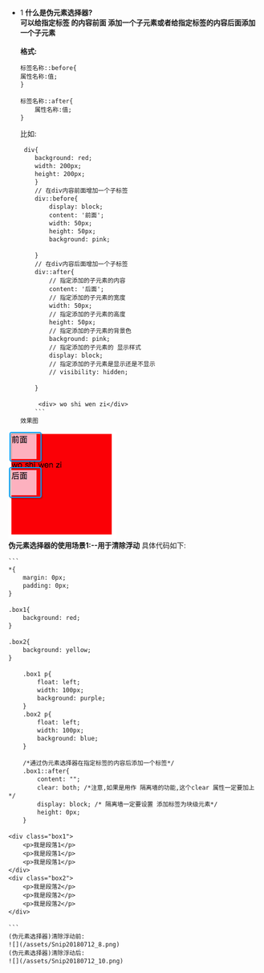 
- 1 **什么是伪元素选择器?**<br>**可以给指定标签 的内容前面 添加一个子元素或者给指定标签的内容后面添加一个子元素** <br><br> **格式:**

    ```
    标签名称::before{
    属性名称:值;
    }

    标签名称::after{
        属性名称:值;
    }    
    ```
    比如:
    ```
     div{
        background: red;
        width: 200px;
        height: 200px;
        }
        // 在div内容前面增加一个子标签
        div::before{
            display: block;
            content: '前面';
            width: 50px;
            height: 50px;
            background: pink;

        }
        // 在div内容后面增加一个子标签
        div::after{
            // 指定添加的子元素的内容
            content: '后面';
            // 指定添加的子元素的宽度
            width: 50px;
            // 指定添加的子元素的高度
            height: 50px;
            // 指定添加的子元素的背景色
            background: pink;
            // 指定添加的子元素的 显示样式
            display: block;
            // 指定添加的子元素是显示还是不显示
            // visibility: hidden;
            
        }
        
         <div> wo shi wen zi</div>
        ```
    效果图      
![](/assets/Snip20180712_6.png)
<br>
**伪元素选择器的使用场景1:--用于清除浮动**
具体代码如下:

    ```
    *{
        margin: 0px;
        padding: 0px;
    }

    .box1{
        background: red;
    }

    .box2{
        background: yellow;
    }

        .box1 p{
            float: left;
            width: 100px;
            background: purple;
        }
        .box2 p{
            float: left;
            width: 100px;
            background: blue;
        }

        /*通过伪元素选择器在指定标签的内容后添加一个标签*/
        .box1::after{
            content: "";
            clear: both; /*注意,如果是用作 隔离墙的功能,这个clear 属性一定要加上*/
            display: block; /* 隔离墙一定要设置 添加标签为块级元素*/
            height: 0px;
        }

    <div class="box1">
        <p>我是段落1</p>
        <p>我是段落1</p>
        <p>我是段落1</p>
    </div>
    <div class="box2">
        <p>我是段落2</p>
        <p>我是段落2</p>
        <p>我是段落2</p>
    </div>
    
    ```
    (伪元素选择器)清除浮动前:
    ![](/assets/Snip20180712_8.png)
    (伪元素选择器)清除浮动后:
    ![](/assets/Snip20180712_10.png)
    





